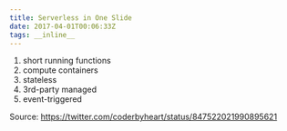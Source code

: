 ```yaml
---
title: Serverless in One Slide
date: 2017-04-01T00:06:33Z
tags: __inline__
---
```


1. short running functions
1. compute containers
1. stateless
1. 3rd-party managed
1. event-triggered

Source: https://twitter.com/coderbyheart/status/847522021990895621
